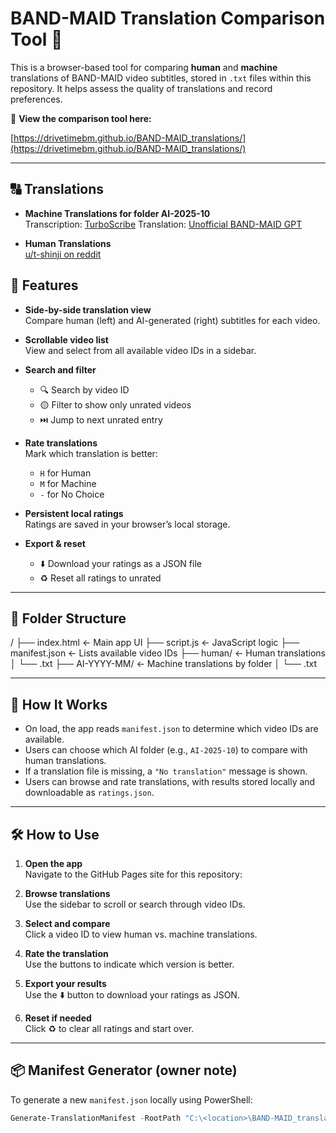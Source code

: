 ﻿# BAND-MAID Translation Comparison Tool 🎸

This is a browser-based tool for comparing **human** and **machine** translations of BAND-MAID video subtitles, stored in `.txt` files within this repository. It helps assess the quality of translations and record preferences.

🔗 **View the comparison tool here:**

[https://drivetimebm.github.io/BAND-MAID_translations/](https://drivetimebm.github.io/BAND-MAID_translations/)

---

## 🔠 Translations

- **Machine Translations for folder AI-2025-10**  
  Transcription: [TurboScribe](https://turboscribe.ai)
  Translation: [Unofficial BAND-MAID GPT](https://chatgpt.com/g/g-68db200d63cc819190a84f2ff7cbf58f-unofficial-band-maid-gpt)

- **Human Translations**  
  [u/t-shinji on reddit](https://www.reddit.com/user/t-shinji/)

## 🚀 Features

- **Side-by-side translation view**  
  Compare human (left) and AI-generated (right) subtitles for each video.

- **Scrollable video list**  
  View and select from all available video IDs in a sidebar.

- **Search and filter**  
  - 🔍 Search by video ID  
  - 🟡 Filter to show only unrated videos  
  - ⏭️ Jump to next unrated entry

- **Rate translations**  
  Mark which translation is better:  
  - `H` for Human  
  - `M` for Machine  
  - `-` for No Choice

- **Persistent local ratings**  
  Ratings are saved in your browser’s local storage.

- **Export & reset**  
  - ⬇️ Download your ratings as a JSON file  
  - ♻️ Reset all ratings to unrated

---

## 📁 Folder Structure

/
├── index.html ← Main app UI
├── script.js ← JavaScript logic
├── manifest.json ← Lists available video IDs
├── human/ ← Human translations
│ └── <videoId>.txt
├── AI-YYYY-MM/ ← Machine translations by folder
│ └── <videoId>.txt

---

## 🧠 How It Works

- On load, the app reads `manifest.json` to determine which video IDs are available.
- Users can choose which AI folder (e.g., `AI-2025-10`) to compare with human translations.
- If a translation file is missing, a `"No translation"` message is shown.
- Users can browse and rate translations, with results stored locally and downloadable as `ratings.json`.

---

## 🛠 How to Use

1. **Open the app**  
   Navigate to the GitHub Pages site for this repository:  

2. **Browse translations**  
Use the sidebar to scroll or search through video IDs.

3. **Select and compare**  
Click a video ID to view human vs. machine translations.

4. **Rate the translation**  
Use the buttons to indicate which version is better.

5. **Export your results**  
Use the ⬇️ button to download your ratings as JSON.

6. **Reset if needed**  
Click ♻️ to clear all ratings and start over.

---

## 📦 Manifest Generator (owner note)

To generate a new `manifest.json` locally using PowerShell:

```powershell
Generate-TranslationManifest -RootPath "C:\<location>\BAND-MAID_translations" -OutputFile "manifest.json"
